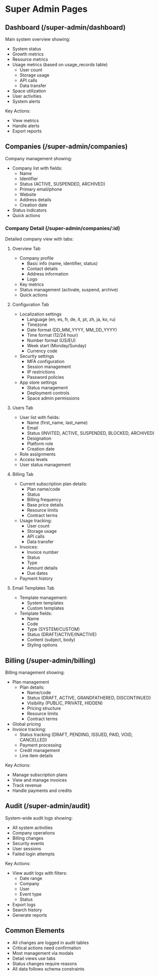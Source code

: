 # Super Admin Pages

## Dashboard (/super-admin/dashboard)
Main system overview showing:
- System status
- Growth metrics
- Resource metrics
- Usage metrics (based on usage_records table)
  - User count
  - Storage usage
  - API calls
  - Data transfer
- Space utilization
- User activities
- System alerts

Key Actions:
- View metrics
- Handle alerts
- Export reports

## Companies (/super-admin/companies)
Company management showing:
- Company list with fields:
  - Name
  - Identifier
  - Status (ACTIVE, SUSPENDED, ARCHIVED)
  - Primary email/phone
  - Website
  - Address details
  - Creation date
- Status indicators
- Quick actions

### Company Detail (/super-admin/companies/:id)
Detailed company view with tabs:

1. Overview Tab
   - Company profile
     - Basic info (name, identifier, status)
     - Contact details
     - Address information
     - Logo
   - Key metrics
   - Status management (activate, suspend, archive)
   - Quick actions

2. Configuration Tab
   - Localization settings
     - Language (en, es, fr, de, it, pt, zh, ja, ko, ru)
     - Timezone
     - Date format (DD_MM_YYYY, MM_DD_YYYY)
     - Time format (12/24 hour)
     - Number format (US/EU)
     - Week start (Monday/Sunday)
     - Currency code
   - Security settings
     - MFA configuration
     - Session management
     - IP restrictions
     - Password policies
   - App store settings
     - Status management
     - Deployment controls
     - Space admin permissions

3. Users Tab
   - User list with fields:
     - Name (first_name, last_name)
     - Email
     - Status (INVITED, ACTIVE, SUSPENDED, BLOCKED, ARCHIVED)
     - Designation
     - Platform role
     - Creation date
   - Role assignments
   - Access levels
   - User status management

4. Billing Tab
   - Current subscription plan details:
     - Plan name/code
     - Status
     - Billing frequency
     - Base price details
     - Resource limits
     - Contract terms
   - Usage tracking:
     - User count
     - Storage usage
     - API calls
     - Data transfer
   - Invoices:
     - Invoice number
     - Status
     - Type
     - Amount details
     - Due dates
   - Payment history

5. Email Templates Tab
   - Template management:
     - System templates
     - Custom templates
   - Template fields:
     - Name
     - Code
     - Type (SYSTEM/CUSTOM)
     - Status (DRAFT/ACTIVE/INACTIVE)
     - Content (subject, body)
     - Styling options

## Billing (/super-admin/billing)
Billing management showing:
- Plan management
  - Plan details:
    - Name/code
    - Status (DRAFT, ACTIVE, GRANDFATHERED, DISCONTINUED)
    - Visibility (PUBLIC, PRIVATE, HIDDEN)
    - Pricing structure
    - Resource limits
    - Contract terms
- Global pricing
- Invoice tracking:
  - Status tracking (DRAFT, PENDING, ISSUED, PAID, VOID, CANCELLED)
  - Payment processing
  - Credit management
  - Line item details

Key Actions:
- Manage subscription plans
- View and manage invoices
- Track revenue
- Handle payments and credits

## Audit (/super-admin/audit)
System-wide audit logs showing:
- All system activities
- Company operations
- Billing changes
- Security events
- User sessions
- Failed login attempts

Key Actions:
- View audit logs with filters:
  - Date range
  - Company
  - User
  - Event type
  - Status
- Export logs
- Search history
- Generate reports

## Common Elements
- All changes are logged in audit tables
- Critical actions need confirmation
- Most management via modals
- Detail views use tabs
- Status changes require reasons
- All data follows schema constraints